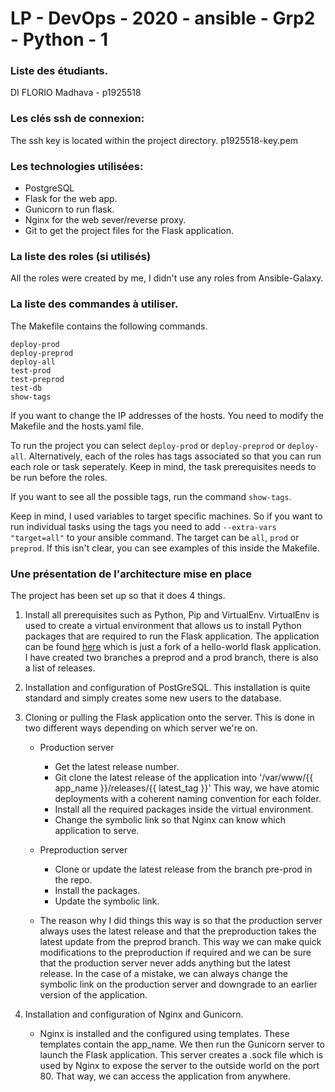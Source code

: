 # LP - DevOps - 2020 - ansible - Grp2 - Python - 1


### Liste des étudiants.

DI FLORIO Madhava - p1925518

### Les clés ssh de connexion:

The ssh key is located within the project directory. p1925518-key.pem

### Les technologies utilisées:
- PostgreSQL
- Flask for the web app.
- Gunicorn to run flask. 
- Nginx for the web sever/reverse proxy. 
- Git to get the project files for the Flask application.

### La liste des roles (si utilisés)
All the roles were created by me, I didn't use any roles from Ansible-Galaxy.


### La liste des commandes à utiliser.

The Makefile contains the following commands.

```
deploy-prod
deploy-preprod
deploy-all
test-prod
test-preprod
test-db
show-tags
```

If you want to change the IP addresses of the hosts. You need to modify the Makefile and the hosts.yaml file. 

To run the project you can select `deploy-prod` or `deploy-preprod` or `deploy-all`. Alternatively, each of the roles has tags associated so that you can run each role or task seperately. Keep in mind, the task prerequisites needs to be run before the roles.

If you want to see all the possible tags, run the command `show-tags`. 

Keep in mind, I used variables to target specific machines. So if you want to run individual tasks using the tags you need to add `--extra-vars "target=all"` to your ansible command. The target can be `all`, `prod` or `preprod`.  If this isn't clear, you can see examples of this inside the Makefile.


### Une présentation de l'architecture mise en place

The project has been set up so that it does 4 things. 

1. Install all prerequisites such as Python, Pip and VirtualEnv. VirtualEnv is used to create a virtual environment that allows us to install Python packages that are required to run the Flask application. The application can be found [here](https://github.com/mierz00/flask-hello-world) which is just a fork of a hello-world flask application. I have created two branches a preprod and a prod branch, there is also a list of releases.


2. Installation and configuration of PostGreSQL. This installation is quite standard and simply creates some new users to the database.

3. Cloning or pulling the Flask application onto the server. This is done in two different ways depending on which server we're on. 

    - Production server
        - Get the latest release number.
        - Git clone the latest release of the application into '/var/www/{{ app_name }}/releases/{{ latest_tag }}' This way, we have atomic deployments with a coherent naming convention for each folder.
        - Install all the required packages inside the virtual environment.
        - Change the symbolic link so that Nginx can know which application to serve.

    - Preproduction server
        - Clone or update the latest release from the branch pre-prod in the repo. 
        - Install the packages.
        - Update the symbolic link. 

    - The reason why I did things this way is so that the production server always uses the latest release and that the preproduction takes the latest update from the preprod branch. This way we can make quick modifications to the preproduction if required and we can be sure that the production server never adds anything but the latest release. In the case of a mistake, we can always change the symbolic link on the production server and downgrade to an earlier version of the application.


4. Installation and configuration of Nginx and Gunicorn. 
    - Nginx is installed and the configured using templates. These templates contain the app_name. We then run the Gunicorn server to launch the Flask application. This server creates a .sock file which is used by Nginx to expose the server to the outside world on the port 80. That way, we can access the application from anywhere.




